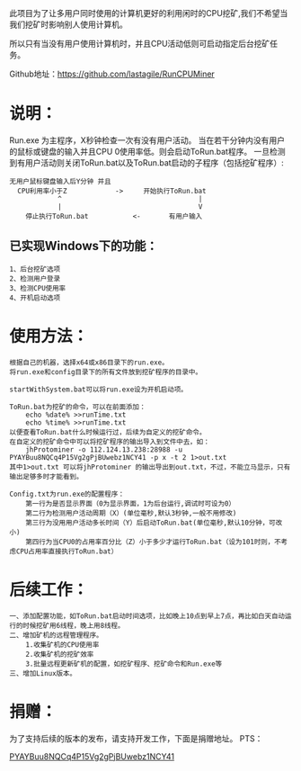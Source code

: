 此项目为了让多用户同时使用的计算机更好的利用闲时的CPU挖矿,我们不希望当我们挖矿时影响别人使用计算机。

所以只有当没有用户使用计算机时，并且CPU活动低则可启动指定后台挖矿任务。

Github地址：https://github.com/lastagile/RunCPUMiner

说明：
=================
Run.exe 为主程序，X秒钟检查一次有没有用户活动。
当在若干分钟内没有用户的鼠标或键盘的输入并且CPU 0使用率低。则会启动ToRun.bat程序。
一旦检测到有用户活动则关闭ToRun.bat以及ToRun.bat启动的子程序（包括挖矿程序）:

	无用户鼠标键盘输入后Y分钟 并且
	  CPU利用率小于Z            ->     开始执行ToRun.bat
				^                                  |
				|                                  V
		停止执行ToRun.bat           <-       有用户输入

已实现Windows下的功能：
---------------------------
	1、后台挖矿选项
	2、检测用户登录
	3、检测CPU使用率
	4、开机启动选项
		
使用方法：
===================
	根据自己的机器，选择x64或x86目录下的run.exe。
	将run.exe和config目录下的所有文件放到挖矿程序的目录中。

	startWithSystem.bat可以将run.exe设为开机启动项。

	ToRun.bat为挖矿的命令，可以在前面添加：
		echo %date% >>runTime.txt
		echo %time% >>runTime.txt
	以便查看ToRun.bat什么时候运行过，后续为自定义的挖矿命令。
	在自定义的挖矿命令中可以将挖矿程序的输出导入到文件中去，如：
		jhProtominer -o 112.124.13.238:28988 -u PYAYBuu8NQCq4P15Vg2gPjBUwebz1NCY41 -p x -t 2 1>out.txt 
	其中1>out.txt 可以将jhProtominer 的输出导出到out.txt，不过，不能立马显示，只有输出足够多时才能看到。

	Config.txt为run.exe的配置程序：
		第一行为是否显示界面（0为显示界面，1为后台运行,调试时可设为0）
		第二行为检测用户活动周期（X）(单位毫秒,默认3秒钟,一般不用修改)
		第三行为没用用户活动多长时间（Y）后启动ToRun.bat(单位毫秒,默认10分钟，可改小)
		第四行为当CPU0的占用率百分比（Z）小于多少才运行ToRun.bat（设为101时则，不考虑CPU占用率直接执行ToRun.bat）

后续工作：
=================================
	一、添加配置功能，如ToRun.bat启动时间选项，比如晚上10点到早上7点，再比如白天自动运行的时候挖矿用6线程，晚上用8线程。
	二、增加矿机的远程管理程序。
		1.收集矿机的CPU使用率
		2.收集矿机的挖矿效率
		3.批量远程更新矿机的配置，如挖矿程序、挖矿命令和Run.exe等
	三、增加Linux版本。

捐赠：
========================
为了支持后续的版本的发布，请支持开发工作，下面是捐赠地址。
PTS：
	
[PYAYBuu8NQCq4P15Vg2gPjBUwebz1NCY41](http://btsblock.com/address/PYAYBuu8NQCq4P15Vg2gPjBUwebz1NCY41)
	
	
